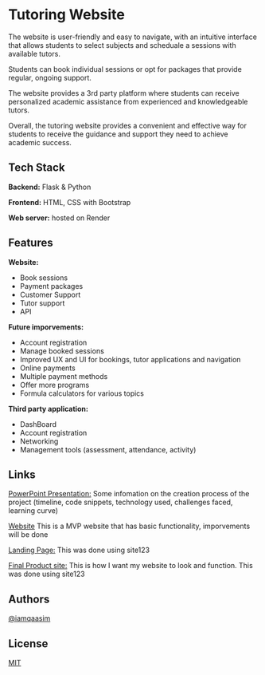 # Tutoring Website

The website is user-friendly and easy to navigate, with an intuitive interface that allows students to select subjects and scheduale a sessions with available tutors. 

Students can book individual sessions or opt for packages that provide regular, ongoing support. 

The website provides a 3rd party platform where students can receive personalized academic assistance from experienced and knowledgeable tutors. 

Overall, the tutoring website provides a convenient and effective way for students to receive the guidance and support they need to achieve academic success.

## Tech Stack

**Backend:** Flask & Python

**Frontend:** HTML, CSS with Bootstrap

**Web server:** hosted on Render


## Features

**Website:**
- Book sessions
- Payment packages
- Customer Support
- Tutor support
- API

**Future imporvements:**
- Account registration
- Manage booked sessions
- Improved UX and UI for bookings, tutor applications and navigation
- Online payments
- Multiple payment methods
- Offer more programs
- Formula calculators for various topics  

**Third party application:**
- DashBoard
- Account registration
- Networking
- Management tools (assessment, attendance, activity)


## Links

[PowerPoint Presentation:](https://docs.google.com/presentation/d/1MRoBLIfZLWrbG_YY0I82xLG-lnYe8997tJjot83e0FM/edit?usp=sharing) Some infomation on the creation process of the project (timeline, code snippets, technology used, challenges faced, learning curve)

[Website](https://iq-tutoring-2brc.onrender.com/) This is a MVP website that has basic functionality, imporvements will be done 

[Landing Page:](https://63f9223a603b2.site123.me/) This was done using site123

[Final Product site:](https://63f93410ac0a7.site123.me/) This is how I want my website to look and function. This was done using site123
## Authors

[@iamqaasim](https://github.com/iamqaasim)


## License

[MIT](https://choosealicense.com/licenses/mit/)

